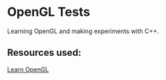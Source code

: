 # OpenGL Tests

Learning OpenGL and making experiments with C++.

## Resources used:

[Learn OpenGL](https://learnopengl.com/)
